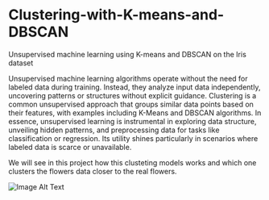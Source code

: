 # Clustering-with-K-means-and-DBSCAN
Unsupervised machine learning using K-means and DBSCAN on the Iris dataset

Unsupervised machine learning algorithms operate without the need for labeled data during training. Instead, they analyze input data independently, uncovering patterns or structures without explicit guidance. Clustering is a common unsupervised approach that groups similar data points based on their features, with examples including K-Means and DBSCAN algorithms. In essence, unsupervised learning is instrumental in exploring data structure, unveiling hidden patterns, and preprocessing data for tasks like classification or regression. Its utility shines particularly in scenarios where labeled data is scarce or unavailable.

We will see in this project how this clusteting models works and which one clusters the flowers data closer to the real flowers.

![Image Alt Text]([https://miro.medium.com/v2/resize:fit:1200/1*KqWII7sFp1JL0EXwJGpqFw.png](https://media.geeksforgeeks.org/wp-content/uploads/PicsArt_11-17-08.07.10-300x300.jpg))

